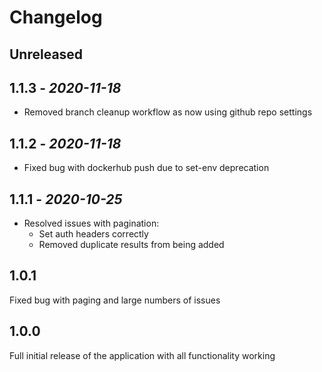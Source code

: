 # Changelog

## Unreleased

## 1.1.3 - *2020-11-18*

- Removed branch cleanup workflow as now using github repo settings

## 1.1.2 - *2020-11-18*

- Fixed bug with dockerhub push due to set-env deprecation

## 1.1.1 - *2020-10-25*

- Resolved issues with pagination:
  - Set auth headers correctly
  - Removed duplicate results from being added

## 1.0.1

Fixed bug with paging and large numbers of issues

## 1.0.0

Full initial release of the application with all functionality working
